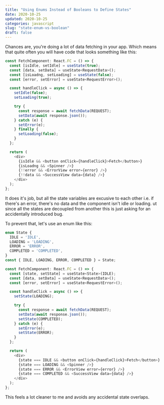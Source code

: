 ```yaml
---
title: "Using Enums Instead of Booleans to Define States"
date: 2020-10-25
updated: 2020-10-25
categories: javascript
slug: "state-enum-vs-boolean"
draft: false
---
```


Chances are, you're doing a lot of data fetching in your app. Which means that quite often you will have code that looks something like this:

```js
const FetchComponent: React.FC = () => {
  const [isIdle, setIdle] = useState(true);
  const [data, setData] = useState<RequestData>();
  const [isLoadng, setLoading] = useState(false);
  const [error, setError] = useState<RequestError>();

  const handleClick = async () => {
    setIdle(false);
    setLoading(true);

    try {
      const response = await fetchData(REQUEST);
      setData(await response.json());
    } catch (e) {
      setError(e);
    } finally {
      setLoading(false);
    }
  };

  return (
    <div>
      {isIdle && <button onClick={handleClick}>Fetch</button>}
      {isLoadng && <Spinner />}
      {!!error && <ErrorView error={error} />}
      {!!data && <SuccessView data={data} />}
    </div>
  );
};
```

It does it's job, but all the state variables are excusive to each other i.e. if there's an error, there's no data and the component isn't idle or loading. ut since all the states are decoupled from another this is just asking for an accidentally introduced bug.

To prevent that, let's use an enum like this:

```js
enum State {
  IDLE = 'IDLE',
  LOADING = 'LOADING',
  ERROR = 'ERROR',
  COMPLETED = 'COMPLETED',
}
const { IDLE, LOADING, ERROR, COMPLETED } = State;

const FetchComponent: React.FC = () => {
  const [state, setState] = useState<State>(IDLE);
  const [data, setData] = useState<RequestData>();
  const [error, setError] = useState<RequestError>();

  const handleClick = async () => {
    setState(LOADING);

    try {
      const response = await fetchData(REQUEST);
      setData(await response.json());
      setState(COMPLETED);
    } catch (e) {
      setError(e);
      setState(ERROR);
    }
  };

  return (
    <div>
      {state === IDLE && <button onClick={handleClick}>Fetch</button>}
      {state === LOADING && <Spinner />}
      {state === ERROR && <ErrorView error={error} />}
      {state === COMPLETED && <SuccessView data={data} />}
    </div>
  );
};
```


This feels a lot cleaner to me and avoids any accidental state overlaps.